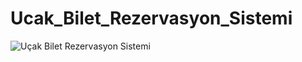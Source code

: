 # Ucak_Bilet_Rezervasyon_Sistemi
![Uçak Bilet Rezervasyon Sistemi](https://user-images.githubusercontent.com/126063227/237029104-fed8e83a-0150-44d1-8968-a28614517143.jpg)
